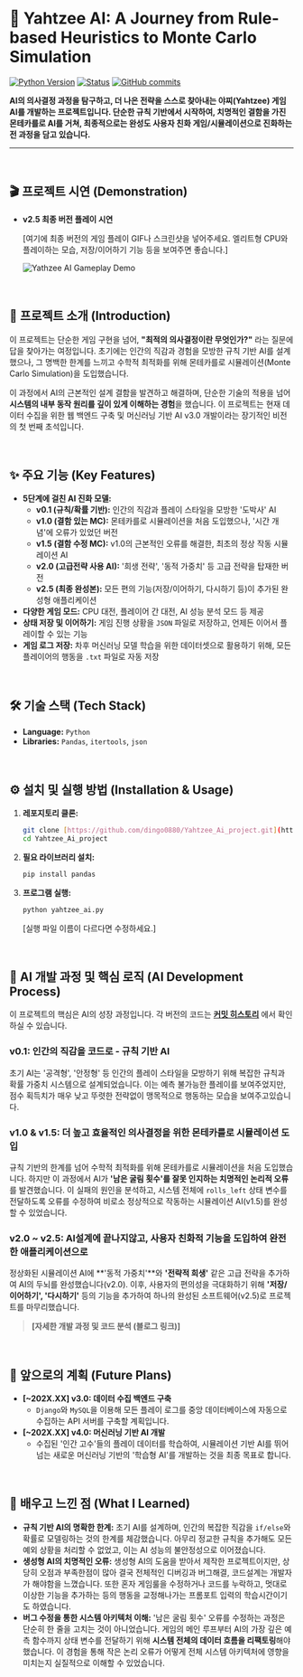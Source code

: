 # 🎲 Yahtzee AI: A Journey from Rule-based Heuristics to Monte Carlo Simulation

[![Python Version](https://img.shields.io/badge/Python-3.9%2B-blue?logo=python)](https://www.python.org/)
[![Status](https://img.shields.io/badge/Status-v2.5%20Completed-success)]()
[![GitHub commits](https://img.shields.io/github/commits-since/dingo0880/Yahtzee_Ai_project/v2.5?label=Commits%20since%20v2.5)](https://github.com/dingo0880/Yahtzee_Ai_project/commits/main)

**AI의 의사결정 과정을 탐구하고, 더 나은 전략을 스스로 찾아내는 야찌(Yahtzee) 게임 AI를 개발하는 프로젝트입니다. 단순한 규칙 기반에서 시작하여, 치명적인 결함을 가진 몬테카를로 AI를 거쳐, 최종적으로는 완성도 사용자 친화 게임/시뮬레이션으로 진화하는 전 과정을 담고 있습니다.**

---

<br>

## 🎬 프로젝트 시연 (Demonstration)

* **v2.5 최종 버전 플레이 시연**

    [여기에 최종 버전의 게임 플레이 GIF나 스크린샷을 넣어주세요. 엘리트형 CPU와 플레이하는 모습, 저장/이어하기 기능 등을 보여주면 좋습니다.]

    ![Yathzee AI Gameplay Demo](링크_또는_이미지파일_경로)

<br>

## 📖 프로젝트 소개 (Introduction)

이 프로젝트는 단순한 게임 구현을 넘어, **"최적의 의사결정이란 무엇인가?"** 라는 질문에 답을 찾아가는 여정입니다. 초기에는 인간의 직감과 경험을 모방한 규칙 기반 AI를 설계했으나, 그 명백한 한계를 느끼고 수학적 최적화를 위해 몬테카를로 시뮬레이션(Monte Carlo Simulation)을 도입했습니다.

이 과정에서 AI의 근본적인 설계 결함을 발견하고 해결하며, 단순한 기술의 적용을 넘어 **시스템의 내부 동작 원리를 깊이 있게 이해하는 경험**을 했습니다. 이 프로젝트는 현재 데이터 수집을 위한 웹 백엔드 구축 및 머신러닝 기반 AI v3.0 개발이라는 장기적인 비전의 첫 번째 초석입니다.

<br>

## ✨ 주요 기능 (Key Features)

- **5단계에 걸친 AI 진화 모델:**
    - **v0.1 (규칙/확률 기반):** 인간의 직감과 플레이 스타일을 모방한 '도박사' AI
    - **v1.0 (결함 있는 MC):** 몬테카를로 시뮬레이션을 처음 도입했으나, '시간 개념'에 오류가 있었던 버전
    - **v1.5 (결함 수정 MC):** v1.0의 근본적인 오류를 해결한, 최초의 정상 작동 시뮬레이션 AI
    - **v2.0 (고급전략 사용 AI):** '희생 전략', '동적 가중치' 등 고급 전략을 탑재한 버전
    - **v2.5 (최종 완성본):** 모든 편의 기능(저장/이어하기, 다시하기 등)이 추가된 완성형 애플리케이션
- **다양한 게임 모드:** CPU 대전, 플레이어 간 대전, AI 성능 분석 모드 등 제공
- **상태 저장 및 이어하기:** 게임 진행 상황을 `JSON` 파일로 저장하고, 언제든 이어서 플레이할 수 있는 기능
- **게임 로그 저장:** 차후 머신러닝 모델 학습을 위한 데이터셋으로 활용하기 위해, 모든 플레이어의 행동을 `.txt` 파일로 자동 저장

<br>

## 🛠️ 기술 스택 (Tech Stack)

- **Language:** `Python`
- **Libraries:** `Pandas`, `itertools`, `json`

<br>

## ⚙️ 설치 및 실행 방법 (Installation & Usage)

1.  **레포지토리 클론:**
    ```bash
    git clone [https://github.com/dingo0880/Yahtzee_Ai_project.git](https://github.com/dingo0880/Yahtzee_Ai_project.git)
    cd Yahtzee_Ai_project
    ```
2.  **필요 라이브러리 설치:**
    ```bash
    pip install pandas
    ```
3.  **프로그램 실행:**
    ```bash
    python yahtzee_ai.py
    ```
    [실행 파일 이름이 다르다면 수정하세요.]

<br>

## 🧠 AI 개발 과정 및 핵심 로직 (AI Development Process)

이 프로젝트의 핵심은 AI의 성장 과정입니다. 각 버전의 코드는 **[커밋 히스토리](https://github.com/dingo0880/Yahtzee_Ai_project/commits/main)** 에서 확인하실 수 있습니다.

### v0.1: 인간의 직감을 코드로 - 규칙 기반 AI
초기 AI는 '공격형', '안정형' 등 인간의 플레이 스타일을 모방하기 위해 복잡한 규칙과 확률 가중치 시스템으로 설계되었습니다. 이는 예측 불가능한 플레이를 보여주었지만, 
점수 획득치가 매우 낮고 뚜렷한 전략없이 맹목적으로 행동하는 모습을 보여주고있습니다.

### v1.0 & v1.5: 더 높고 효율적인 의사결정을 위한 몬테카를로 시뮬레이션 도입
규칙 기반의 한계를 넘어 수학적 최적화를 위해 몬테카를로 시뮬레이션을 처음 도입했습니다. 하지만 이 과정에서 AI가 **'남은 굴림 횟수'를 잘못 인지하는 치명적인 논리적 오류**를 발견했습니다. 이 실패의 원인을 분석하고, 시스템 전체에 `rolls_left` 상태 변수를 전달하도록 오류를 수정하여 비로소 정상적으로 작동하는 시뮬레이션 AI(v1.5)를 완성할 수 있었습니다.

### v2.0 ~ v2.5: AI설계에 끝나지않고, 사용자 친화적 기능을 도입하여 완전한 애플리케이션으로
정상화된 시뮬레이션 AI에 **'동적 가중치'**와 **'전략적 희생'** 같은 고급 전략을 추가하여 AI의 두뇌를 완성했습니다(v2.0). 이후, 사용자의 편의성을 극대화하기 위해 **'저장/이어하기', '다시하기'** 등의 기능을 추가하여 하나의 완성된 소프트웨어(v2.5)로 프로젝트를 마무리했습니다.


> **[자세한 개발 과정 및 코드 분석 (블로그 링크)]**

<br>

## 🚀 앞으로의 계획 (Future Plans)

- **[~202X.XX] v3.0: 데이터 수집 백엔드 구축**
    - `Django`와 `MySQL`을 이용해 모든 플레이 로그를 중앙 데이터베이스에 자동으로 수집하는 API 서버를 구축할 계획입니다.
- **[~202X.XX] v4.0: 머신러닝 기반 AI 개발**
    - 수집된 '인간 고수'들의 플레이 데이터를 학습하여, 시뮬레이션 기반 AI를 뛰어넘는 새로운 머신러닝 기반의 '학습형 AI'를 개발하는 것을 최종 목표로 합니다.

<br>

## 🤔 배우고 느낀 점 (What I Learned)

- **규칙 기반 AI의 명확한 한계:** 초기 AI를 설계하며, 인간의 복잡한 직감을 `if/else`와 확률로 모델링하는 것의 한계를 체감했습니다. 아무리 정교한 규칙을 추가해도 모든 예외 상황을 처리할 수 없었고, 이는 AI 성능의 불안정성으로 이어졌습니다.
- **생성형 AI의 치명적인 오류:** 생성형 AI의 도움을 받아서 제작한 프로젝트이지만, 상당히 오점과 부족한점이 많아 결국 전체적인 디버깅과 버그해결, 코드설계는 개발자가 해야함을 느꼈습니다. 또한 혼자 게임룰을 수정하거나 코드를 누락하고, 멋대로 이상한 기능을 추가하는 등의 행동을 교정해나가는 프롬포트 입력의 학습시간이기도 하였습니다.
- **버그 수정을 통한 시스템 아키텍처 이해:** '남은 굴림 횟수' 오류를 수정하는 과정은 단순히 한 줄을 고치는 것이 아니었습니다. 게임의 메인 루프부터 AI의 가장 깊은 예측 함수까지 상태 변수를 전달하기 위해 **시스템 전체의 데이터 흐름을 리팩토링**해야 했습니다. 이 경험을 통해 작은 논리 오류가 어떻게 전체 시스템 아키텍처에 영향을 미치는지 실질적으로 이해할 수 있었습니다.
